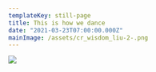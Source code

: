 ```yaml
---
templateKey: still-page
title: This is how we dance
date: "2021-03-23T07:00:00.000Z"
mainImage: /assets/cr_wisdom_liu-2-.png
---
```

![](/assets/cr_liu_after-swim.png)